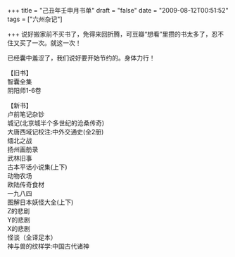 +++
title = "己丑年壬申月书单"
draft = "false"
date = "2009-08-12T00:51:52"
tags = ["六州杂记"]


+++
说好搬家前不买书了，免得来回折腾，可豆瓣“想看”里攒的书太多了，忍不住又买了一次。就这一次！

已经囊中羞涩了，我们说好要开始节约的。身体力行！

【旧书】   
智囊全集   
阴阳师1-6卷

【新书】   
卢前笔记杂钞   
城记(北京城半个多世纪的沧桑传奇)   
大唐西域记校注:中外交通史(全2册)   
缅北之战   
扬州画舫录   
武林旧事   
古本平话小说集(上下)   
动物农场   
欧陆传奇食材   
一九八四   
图解日本妖怪大全(上下)   
Z的悲剧   
Y的悲剧   
X的悲剧   
怪谈（全译足本）   
神与兽的纹样学:中国古代诸神